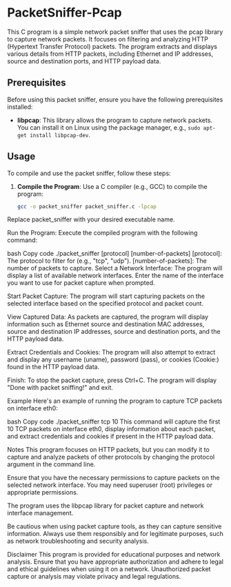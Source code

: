 # PacketSniffer-Pcap
This C program is a simple network packet sniffer that uses the pcap library to capture network packets. It focuses on filtering and analyzing HTTP (Hypertext Transfer Protocol) packets. The program extracts and displays various details from HTTP packets, including Ethernet and IP addresses, source and destination ports, and HTTP payload data.
## Prerequisites

Before using this packet sniffer, ensure you have the following prerequisites installed:

- **libpcap**: This library allows the program to capture network packets. You can install it on Linux using the package manager, e.g., `sudo apt-get install libpcap-dev`.

## Usage

To compile and use the packet sniffer, follow these steps:

1. **Compile the Program**: Use a C compiler (e.g., GCC) to compile the program:

   ```bash
   gcc -o packet_sniffer packet_sniffer.c -lpcap
Replace packet_sniffer with your desired executable name.

Run the Program: Execute the compiled program with the following command:

bash
Copy code
./packet_sniffer [protocol] [number-of-packets]
[protocol]: The protocol to filter for (e.g., "tcp", "udp").
[number-of-packets]: The number of packets to capture.
Select a Network Interface: The program will display a list of available network interfaces. Enter the name of the interface you want to use for packet capture when prompted.

Start Packet Capture: The program will start capturing packets on the selected interface based on the specified protocol and packet count.

View Captured Data: As packets are captured, the program will display information such as Ethernet source and destination MAC addresses, source and destination IP addresses, source and destination ports, and the HTTP payload data.

Extract Credentials and Cookies: The program will also attempt to extract and display any username (uname), password (pass), or cookies (Cookie:) found in the HTTP payload data.

Finish: To stop the packet capture, press Ctrl+C. The program will display "Done with packet sniffing!" and exit.

Example
Here's an example of running the program to capture TCP packets on interface eth0:

bash
Copy code
./packet_sniffer tcp 10
This command will capture the first 10 TCP packets on interface eth0, display information about each packet, and extract credentials and cookies if present in the HTTP payload data.

Notes
This program focuses on HTTP packets, but you can modify it to capture and analyze packets of other protocols by changing the protocol argument in the command line.

Ensure that you have the necessary permissions to capture packets on the selected network interface. You may need superuser (root) privileges or appropriate permissions.

The program uses the libpcap library for packet capture and network interface management.

Be cautious when using packet capture tools, as they can capture sensitive information. Always use them responsibly and for legitimate purposes, such as network troubleshooting and security analysis.

Disclaimer
This program is provided for educational purposes and network analysis. Ensure that you have appropriate authorization and adhere to legal and ethical guidelines when using it on a network. Unauthorized packet capture or analysis may violate privacy and legal regulations.
